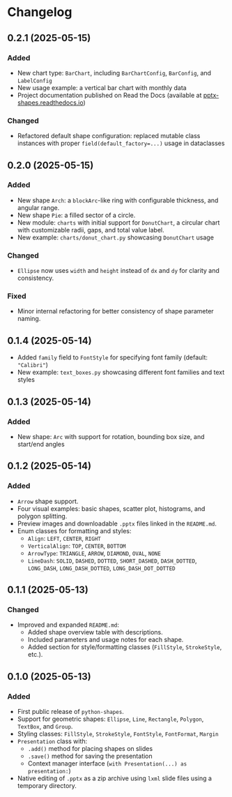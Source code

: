 # Changelog

## 0.2.1 (2025-05-15)

### Added
- New chart type: `BarChart`, including `BarChartConfig`, `BarConfig`, and `LabelConfig`
- New usage example: a vertical bar chart with monthly data
- Project documentation published on Read the Docs (available at [pptx-shapes.readthedocs.io](https://pptx-shapes.readthedocs.io/en/latest))

### Changed
- Refactored default shape configuration: replaced mutable class instances with proper `field(default_factory=...)` usage in dataclasses


## 0.2.0 (2025-05-15)

### Added
- New shape `Arch`: a `blockArc`-like ring with configurable thickness, and angular range.
- New shape `Pie`: a filled sector of a circle.
- New module: `charts` with initial support for `DonutChart`, a circular chart with customizable radii, gaps, and total value label.
- New example: `charts/donut_chart.py` showcasing `DonutChart` usage

### Changed
- `Ellipse` now uses `width` and `height` instead of `dx` and `dy` for clarity and consistency.

### Fixed
- Minor internal refactoring for better consistency of shape parameter naming.


## 0.1.4 (2025-05-14)

- Added `family` field to `FontStyle` for specifying font family (default: `"Calibri"`)
- New example: `text_boxes.py` showcasing different font families and text styles


## 0.1.3 (2025-05-14)

### Added
- New shape: `Arc` with support for rotation, bounding box size, and start/end angles


## 0.1.2 (2025-05-14)

### Added
- `Arrow` shape support.
- Four visual examples: basic shapes, scatter plot, histograms, and polygon splitting.
- Preview images and downloadable `.pptx` files linked in the `README.md`.
- Enum classes for formatting and styles:
  - `Align`: `LEFT`, `CENTER`, `RIGHT`
  - `VerticalAlign`: `TOP`, `CENTER`, `BOTTOM`
  - `ArrowType`: `TRIANGLE`, `ARROW`, `DIAMOND`, `OVAL`, `NONE`
  - `LineDash`: `SOLID`, `DASHED`, `DOTTED`, `SHORT_DASHED`, `DASH_DOTTED`, `LONG_DASH`, `LONG_DASH_DOTTED`, `LONG_DASH_DOT_DOTTED`


## 0.1.1 (2025-05-13)

### Changed
- Improved and expanded `README.md`:
  - Added shape overview table with descriptions.
  - Included parameters and usage notes for each shape.
  - Added section for style/formatting classes (`FillStyle`, `StrokeStyle`, etc.).


## 0.1.0 (2025-05-13)

### Added
- First public release of `python-shapes`.
- Support for geometric shapes: `Ellipse`, `Line`, `Rectangle`, `Polygon`, `TextBox`, and `Group`.
- Styling classes: `FillStyle`, `StrokeStyle`, `FontStyle`, `FontFormat`, `Margin`
- `Presentation` class with:
  - `.add()` method for placing shapes on slides
  - `.save()` method for saving the presentation
  - Context manager interface (`with Presentation(...) as presentation:`)
- Native editing of `.pptx` as a zip archive using `lxml` slide files using a temporary directory.